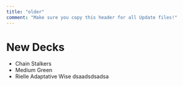 ```yaml
---
title: "older"
comment: "Make sure you copy this header for all Update files!"
---
```

# New Decks
- Chain Stalkers
- Medium Green
- Rielle Adaptative Wise
dsaadsdsadsa
